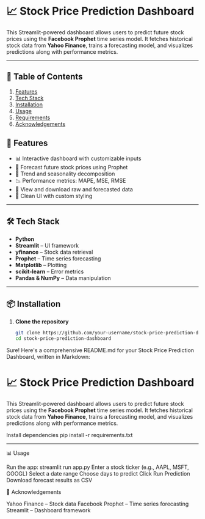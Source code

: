 # 📈 Stock Price Prediction Dashboard

This Streamlit-powered dashboard allows users to predict future stock prices using the **Facebook Prophet** time series model. It fetches historical stock data from **Yahoo Finance**, trains a forecasting model, and visualizes predictions along with performance metrics.

---
## 📌 Table of Contents  
1. [Features](#-features)  
2. [Tech Stack](#-tech-stack)  
3. [Installation](#-installation)  
4. [Usage](#-usage)  
5. [Requirements](#-requirements)  
6. [Acknowledgements](#-acknowledgements) 

## 🚀 Features

- 📊 Interactive dashboard with customizable inputs
- 🔮 Forecast future stock prices using Prophet
- 📅 Trend and seasonality decomposition
- 📉 Performance metrics: MAPE, MSE, RMSE
- 📂 View and download raw and forecasted data
- 🎨 Clean UI with custom styling

---

## 🛠️ Tech Stack

- **Python**
- **Streamlit** – UI framework
- **yfinance** – Stock data retrieval
- **Prophet** – Time series forecasting
- **Matplotlib** – Plotting
- **scikit-learn** – Error metrics
- **Pandas & NumPy** – Data manipulation

---

## 📦 Installation

1. **Clone the repository**
   ```bash
   git clone https://github.com/your-username/stock-price-prediction-dashboard.git
   cd stock-price-prediction-dashboard
Sure! Here's a comprehensive README.md for your Stock Price Prediction Dashboard, written in Markdown:
# 📈 Stock Price Prediction Dashboard

This Streamlit-powered dashboard allows users to predict future stock prices using the **Facebook Prophet** time series model. It fetches historical stock data from **Yahoo Finance**, trains a forecasting model, and visualizes predictions along with performance metrics.

Install dependencies
pip install -r requirements.txt

---


📊 Usage

Run the app:
streamlit run app.py
Enter a stock ticker (e.g., AAPL, MSFT, GOOGL)
Select a date range
Choose days to predict
Click Run Prediction
Download forecast results as CSV




🙌 Acknowledgements

Yahoo Finance – Stock data
Facebook Prophet – Time series forecasting
Streamlit – Dashboard framework

